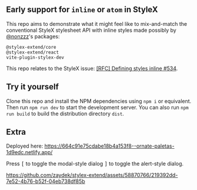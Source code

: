 ## Early support for `inline` or `atom` in StyleX

This repo aims to demonstrate what it might feel like to mix-and-match the conventional StyleX stylesheet API with inline styles made possibly by [@nonzzz](https://github.com/nonzzz)'s packages:

```
@stylex-extend/core
@stylex-extend/react
vite-plugin-stylex-dev
```

This repo relates to the StyleX issue: [[RFC] Defining styles inline #534](https://github.com/facebook/stylex/issues/534).

## Try it yourself

Clone this repo and install the NPM dependencies using `npm i` or equivalent. Then run `npm run dev` to start the development server. You can also run `npm run build` to build the distribution directory `dist`.

## Extra

Deployed here: https://664c91e75cdabe18b4a153f8--ornate-paletas-1d9edc.netlify.app/

Press <kbd>\[</kbd> to toggle the modal-style dialog <kbd>\]</kbd> to toggle the alert-style dialog.

https://github.com/zaydek/stylex-extend/assets/58870766/219392dd-7e52-4b76-b52f-04eb738df85b
